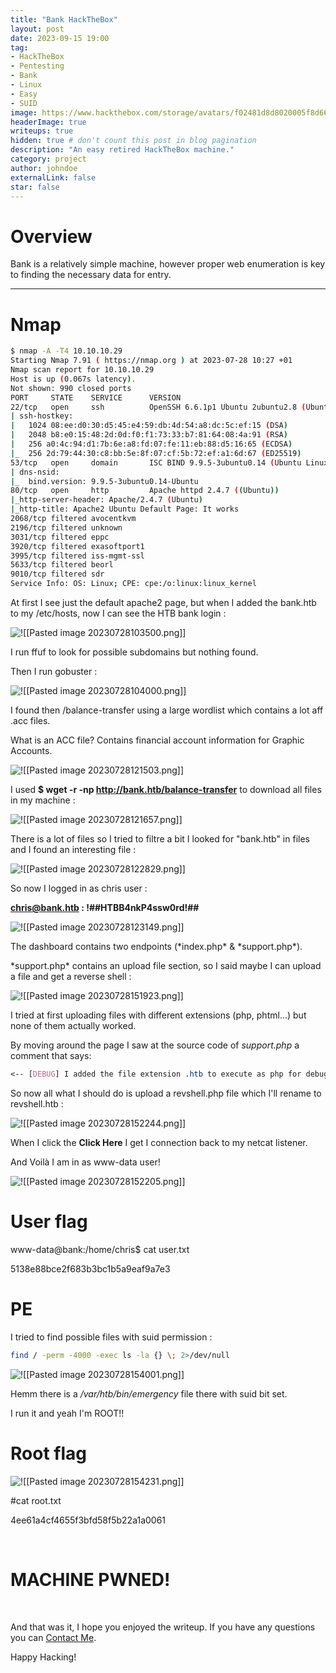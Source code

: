 ```yaml
---
title: "Bank HackTheBox"
layout: post
date: 2023-09-15 19:00
tag: 
- HackTheBox
- Pentesting
- Bank
- Linux
- Easy
- SUID
image: https://www.hackthebox.com/storage/avatars/f02481d8d8020005f8d66115b3bfae11.png
headerImage: true
writeups: true
hidden: true # don't count this post in blog pagination
description: "An easy retired HackTheBox machine."
category: project
author: johndoe
externalLink: false
star: false
---
```


# Overview

Bank is a relatively simple machine, however proper web enumeration is key to finding the necessary data for entry.

---

# Nmap

```bash
$ nmap -A -T4 10.10.10.29
Starting Nmap 7.91 ( https://nmap.org ) at 2023-07-28 10:27 +01
Nmap scan report for 10.10.10.29
Host is up (0.067s latency).
Not shown: 990 closed ports
PORT     STATE    SERVICE      VERSION
22/tcp   open     ssh          OpenSSH 6.6.1p1 Ubuntu 2ubuntu2.8 (Ubuntu Linux; protocol 2.0)
| ssh-hostkey: 
|   1024 08:ee:d0:30:d5:45:e4:59:db:4d:54:a8:dc:5c:ef:15 (DSA)
|   2048 b8:e0:15:48:2d:0d:f0:f1:73:33:b7:81:64:08:4a:91 (RSA)
|   256 a0:4c:94:d1:7b:6e:a8:fd:07:fe:11:eb:88:d5:16:65 (ECDSA)
|_  256 2d:79:44:30:c8:bb:5e:8f:07:cf:5b:72:ef:a1:6d:67 (ED25519)
53/tcp   open     domain       ISC BIND 9.9.5-3ubuntu0.14 (Ubuntu Linux)
| dns-nsid: 
|_  bind.version: 9.9.5-3ubuntu0.14-Ubuntu
80/tcp   open     http         Apache httpd 2.4.7 ((Ubuntu))
|_http-server-header: Apache/2.4.7 (Ubuntu)
|_http-title: Apache2 Ubuntu Default Page: It works
2068/tcp filtered avocentkvm
2196/tcp filtered unknown
3031/tcp filtered eppc
3920/tcp filtered exasoftport1
3995/tcp filtered iss-mgmt-ssl
5633/tcp filtered beorl
9010/tcp filtered sdr
Service Info: OS: Linux; CPE: cpe:/o:linux:linux_kernel
```

At first I see just the default apache2 page, but when I added the bank.htb to my /etc/hosts, now I can see the HTB bank login :

![!\[\[Pasted image 20230728103500.png\]\]](<../../../assets/images/HTBPics/Pasted image 20230728103500.png>)

I run ffuf to look for possible subdomains but nothing found.

Then I run gobuster :

![!\[\[Pasted image 20230728104000.png\]\]](<../../../assets/images/HTBPics/Pasted image 20230728104000.png>)

I found then /balance-transfer using a large wordlist which contains a lot aff .acc files.
<p>What is an ACC file? Contains financial account information for Graphic Accounts.</p>

![!\[\[Pasted image 20230728121503.png\]\]](<../../../assets/images/HTBPics/Pasted image 20230728121503.png>)

I used **$ wget -r -np http://bank.htb/balance-transfer** to download all files in my machine :

![!\[\[Pasted image 20230728121657.png\]\]](<../../../assets/images/HTBPics/Pasted image 20230728121657.png>)

There is a lot of files so I tried to filtre a bit I looked for "bank.htb" in files and I found an interesting file :

![!\[\[Pasted image 20230728122829.png\]\]](<../../../assets/images/HTBPics/Pasted image 20230728122829.png>)

So now I logged in as chris user : 
<p></p>

**chris@bank.htb : !##HTBB4nkP4ssw0rd!##**

![!\[\[Pasted image 20230728123149.png\]\]](<../../../assets/images/HTBPics/Pasted image 20230728123149.png>)

<p>The dashboard contains two endpoints (*index.php* & *support.php*).</p>
*support.php* contains an upload file section, so I said maybe I can upload a file and get a reverse shell :

![!\[\[Pasted image 20230728151923.png\]\]](<../../../assets/images/HTBPics/Pasted image 20230728151923.png>)

I tried at first uploading files with different extensions (php, phtml...) but none of them actually worked.

By moving around the page I saw at the source code of *support.php* a comment that says:

```css
<-- [DEBUG] I added the file extension .htb to execute as php for debugging purposes only [DEBUG] -->
```

So now all what I should do is upload a revshell.php file which I'll rename to revshell.htb :

![!\[\[Pasted image 20230728152244.png\]\]](<../../../assets/images/HTBPics/Pasted image 20230728152244.png>)

When I click the **Click Here** I get I connection back to my netcat listener. 

And Voilà I am in as www-data user!

![!\[\[Pasted image 20230728152205.png\]\]](<../../../assets/images/HTBPics/Pasted image 20230728152205.png>)

# User flag

www-data@bank:/home/chris$ cat user.txt
<p>5138e88bce2f683b3bc1b5a9eaf9a7e3</p>

# PE
I tried to find possible files with suid permission :
```bash
find / -perm -4000 -exec ls -la {} \; 2>/dev/null
```

![!\[\[Pasted image 20230728154001.png\]\]](<../../../assets/images/HTBPics/Pasted image 20230728154001.png>)

Hemm there is a */var/htb/bin/emergency* file there with suid bit set.
<p></p>

I run it and yeah I'm ROOT!!

# Root flag

![!\[\[Pasted image 20230728154231.png\]\]](<../../../assets/images/HTBPics/Pasted image 20230728154231.png>)

#cat root.txt
<p>4ee61a4cf4655f3bfd58f5b22a1a0061</p>

<br/>

# MACHINE PWNED!

<br/>

And that was it, I hope you enjoyed the writeup. If you have any questions you can [Contact Me](https://www.linkedin.com/in/hichamouardi).

<p>Happy Hacking!</p>